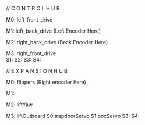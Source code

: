 // C O N T R O L   H U B

M0: left_front_drive   

M1: left_back_drive   (Left Encoder Here)

M2: right_back_drive   (Back Encoder Here)

M3: right_front_drive   
    S1:   S2:  S3:  S4:


// E X P A N S I O N   H U B

M0: flippers (Right encoder here)

M1:

M2: liftYaw

M3: liftOutboard
    S0:trapdoorServo   S1:boxServo   S3:   S4: 
